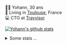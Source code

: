 <p>
  👨🏻 <bold>Yohann</bold>, 30 ans<br/>
  💼 Living in <a href="https://www.google.com/maps?q=toulouse">Toulouse</a>, France<br/>
  💻 CTO at <a href="https://trayvisor.com/">Trayvisor</a><br/>
</p>

<a href="https://github.com/anuraghazra/github-readme-stats"><img align="center" src="https://github-readme-stats-dviw-8taegaswk-yohann84ls-projects.vercel.app//api?username=yohann84L&show_icons=true&include_all_commits=true" alt="Yohann's github stats" /> </a>


<details>
  <summary>Some stats ...</summary><br/>
  

<!--START_SECTION:waka-->
![Code Time](http://img.shields.io/badge/Code%20Time-1%2C231%20hrs%2013%20mins-blue)

![Profile Views](http://img.shields.io/badge/Profile%20Views-0-blue)

**🐱 My GitHub Data** 

> 📦 440.9 kB Used in GitHub's Storage 
 > 
> 🏆 332 Contributions in the Year 2025
 > 
> 🚫 Not Opted to Hire
 > 
> 📜 26 Public Repositories 
 > 
> 🔑 21 Private Repositories 
 > 
**I'm an Early 🐤** 

```text
🌞 Morning                22228 commits       ████████░░░░░░░░░░░░░░░░░   30.19 % 
🌆 Daytime                42318 commits       ██████████████░░░░░░░░░░░   57.47 % 
🌃 Evening                8948 commits        ███░░░░░░░░░░░░░░░░░░░░░░   12.15 % 
🌙 Night                  142 commits         ░░░░░░░░░░░░░░░░░░░░░░░░░   00.19 % 
```
📅 **I'm Most Productive on Wednesday** 

```text
Monday                   13924 commits       █████░░░░░░░░░░░░░░░░░░░░   18.91 % 
Tuesday                  13801 commits       █████░░░░░░░░░░░░░░░░░░░░   18.74 % 
Wednesday                15328 commits       █████░░░░░░░░░░░░░░░░░░░░   20.82 % 
Thursday                 14934 commits       █████░░░░░░░░░░░░░░░░░░░░   20.28 % 
Friday                   14231 commits       █████░░░░░░░░░░░░░░░░░░░░   19.33 % 
Saturday                 504 commits         ░░░░░░░░░░░░░░░░░░░░░░░░░   00.68 % 
Sunday                   914 commits         ░░░░░░░░░░░░░░░░░░░░░░░░░   01.24 % 
```


📊 **This Week I Spent My Time On** 

```text
🕑︎ Time Zone: Europe/Paris

💬 Programming Languages: 
Other                    1 hr 45 mins        █████████████████████░░░░   84.82 % 
Image (svg)              18 mins             ████░░░░░░░░░░░░░░░░░░░░░   15.18 % 

🔥 Editors: 
Notes                    1 hr 45 mins        █████████████████████░░░░   84.82 % 
Zed                      16 mins             ███░░░░░░░░░░░░░░░░░░░░░░   13.49 % 
Figma                    2 mins              ░░░░░░░░░░░░░░░░░░░░░░░░░   01.69 % 

💻 Operating System: 
Mac                      2 hrs 4 mins        █████████████████████████   100.00 % 
```

**I Mostly Code in Python** 

```text
Python                   25 repos            ██████████████░░░░░░░░░░░   54.35 % 
Jupyter Notebook         4 repos             ██░░░░░░░░░░░░░░░░░░░░░░░   08.70 % 
JavaScript               3 repos             ██░░░░░░░░░░░░░░░░░░░░░░░   06.52 % 
HTML                     2 repos             █░░░░░░░░░░░░░░░░░░░░░░░░   04.35 % 
Shell                    1 repo              █░░░░░░░░░░░░░░░░░░░░░░░░   02.17 % 
```




 Last Updated on 09/04/2025 00:43:04 UTC
<!--END_SECTION:waka-->
